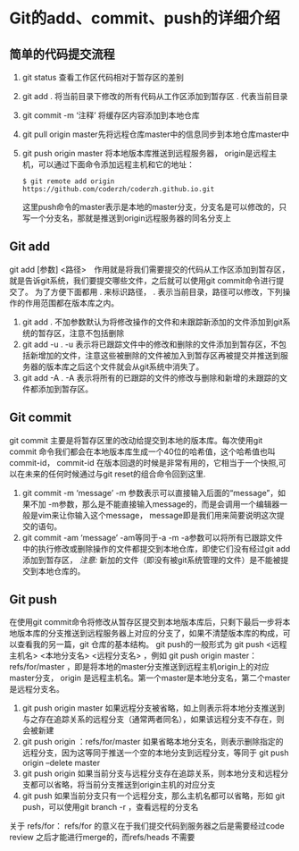 # Git的add、commit、push的详细介绍

## 简单的代码提交流程

1. git status 查看工作区代码相对于暂存区的差别

2. git add . 将当前目录下修改的所有代码从工作区添加到暂存区 . 代表当前目录

3. git commit -m ‘注释’ 将缓存区内容添加到本地仓库

4. git pull origin master先将远程仓库master中的信息同步到本地仓库master中

5. git push origin master 将本地版本库推送到远程服务器，
   origin是远程主机，可以通过下面命令添加远程主机和它的地址：

   `$ git remote add origin https://github.com/coderzh/coderzh.github.io.git`

   这里push命令的master表示是本地的master分支，分支名是可以修改的，只写一个分支名，那就是推送到origin远程服务器的同名分支上

## Git add

git add [参数] <路径>　作用就是将我们需要提交的代码从工作区添加到暂存区，就是告诉git系统，我们要提交哪些文件，之后就可以使用git commit命令进行提交了。
 为了方便下面都用 . 来标识路径， . 表示当前目录，路径可以修改，下列操作的作用范围都在版本库之内。

1. git add .
    不加参数默认为将修改操作的文件和未跟踪新添加的文件添加到git系统的暂存区，注意不包括删除
2. git add -u .
    -u 表示将已跟踪文件中的修改和删除的文件添加到暂存区，不包括新增加的文件，注意这些被删除的文件被加入到暂存区再被提交并推送到服务器的版本库之后这个文件就会从git系统中消失了。
3. git add -A .
    -A 表示将所有的已跟踪的文件的修改与删除和新增的未跟踪的文件都添加到暂存区。

## Git commit

git commit 主要是将暂存区里的改动给提交到本地的版本库。每次使用git commit 命令我们都会在本地版本库生成一个40位的哈希值，这个哈希值也叫commit-id，
 commit-id 在版本回退的时候是非常有用的，它相当于一个快照,可以在未来的任何时候通过与git reset的组合命令回到这里.

1. git commit -m ‘message’
    -m 参数表示可以直接输入后面的“message”，如果不加 -m参数，那么是不能直接输入message的，而是会调用一个编辑器一般是vim来让你输入这个message，
    message即是我们用来简要说明这次提交的语句。
2. git commit -am ‘message’ -am等同于-a -m
    -a参数可以将所有已跟踪文件中的执行修改或删除操作的文件都提交到本地仓库，即使它们没有经过git add添加到暂存区，
    *注意:* 新加的文件（即没有被git系统管理的文件）是不能被提交到本地仓库的。

## Git push

在使用git commit命令将修改从暂存区提交到本地版本库后，只剩下最后一步将本地版本库的分支推送到远程服务器上对应的分支了，如果不清楚版本库的构成，可以查看我的另一篇，git 仓库的基本结构。
 git push的一般形式为 git push <远程主机名> <本地分支名> <远程分支名> ，例如  git push origin master：refs/for/master  ，即是将本地的master分支推送到远程主机origin上的对应master分支， origin  是远程主机名。第一个master是本地分支名，第二个master是远程分支名。

1. git push origin master
    如果远程分支被省略，如上则表示将本地分支推送到与之存在追踪关系的远程分支（通常两者同名），如果该远程分支不存在，则会被新建
2. git push origin ：refs/for/master
    如果省略本地分支名，则表示删除指定的远程分支，因为这等同于推送一个空的本地分支到远程分支，等同于 git push origin –delete master
3. git push origin
    如果当前分支与远程分支存在追踪关系，则本地分支和远程分支都可以省略，将当前分支推送到origin主机的对应分支
4. git push
    如果当前分支只有一个远程分支，那么主机名都可以省略，形如 git push，可以使用git branch -r ，查看远程的分支名

关于 refs/for：
 refs/for 的意义在于我们提交代码到服务器之后是需要经过code review 之后才能进行merge的，而refs/heads 不需要 